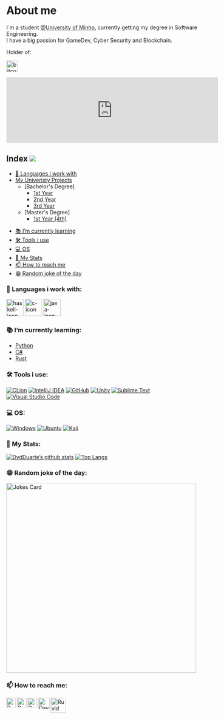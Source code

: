 <!-- ### Hi there 👋 -->

# About me
I´m a student [@University of Minho](https://www.uminho.pt/PT), currently getting my degree in Software Engineering.<br />
I have a big passion for GameDev, Cyber Security and Blockchain.

Holder of:

<a href="https://bitcoin.org/en/"><img src="https://user-images.githubusercontent.com/62104686/142598488-6e2b2a9d-0611-4d52-ba19-70febd3858b2.png" width=30px  align="bottom" alt="bitcoin-icon"></a>
<!--a href="https://www.phuntoken.com/"><img src="https://user-images.githubusercontent.com/62104686/142600252-7a95d54b-04cc-4b87-a945-7201cd73ba8f.png" width=32px align="bottom" alt="phuntoken"></a>
<a href="https://basicattentiontoken.org/"><img src="https://user-images.githubusercontent.com/62104686/146076444-539df968-d70d-431c-b05c-a06e78876f6f.png" width=30px align="bottom" alt="bat token"></a-->

<iframe frameborder="0" src="https://itch.io/embed/3758134?linkback=true&amp;border_width=4&amp;bg_color=f2d3fc&amp;fg_color=652693&amp;link_color=50248b&amp;border_color=a468c9" width="558" height="173"><a href="https://dvdduarte.itch.io/cauldron-matholicon">Cauldron Matholicon by DvdDuarte, aglia</a></iframe>

## Index  <img src="https://komarev.com/ghpvc/?username=DvdDuarte"/>
- [📖 Languages i work with](#-languages-i-work-with)
- [My Univeristy Projects](University.md#projects)
  - [Bachelor's Degree]
    - [1st Year](University.md#projects#1st-year)
    - [2nd Year](University.md#projects#2nd-year)
    - [3rd Year](University.md#projects#3rd-year)
  - [Master's Degree]
    - [1st Year (4th)](University.md#projects#4th-year)
<!--- [2nd Year](University.md#projects#-year) -->
- [📚 I’m currently learning](#-im-currently-learning)
- [🛠 Tools i use](#-tools-i-use)
- [💻 OS](#-os)
- [💾 My Stats](#-my-stats)
- [📫 How to reach me](#-how-to-reach-me)
- [😁 Random joke of the day](#-random-joke-of-the-day)

### 📖 Languages i work with:
<a href="https://www.haskell.org/documentation/"><img src="https://user-images.githubusercontent.com/62104686/142400954-7afaf2dd-8895-4635-9891-064742925ff0.png" width=45px alt="haskell-icon"></a>
<a href="https://devdocs.io/c/"><img src="https://user-images.githubusercontent.com/62104686/142401436-ef904c55-7d35-4d15-a5fc-6cb57cd5bfc7.png" width=45px alt="c-icon"></a>
<a href="https://docs.oracle.com/en/java/javase/17/docs/api/index.html"><img src="https://user-images.githubusercontent.com/62104686/142401190-df78b2c6-2bfc-4ead-96bc-bd09951071fb.png"  width=45px alt="java-icon"></a>


### 📚 I’m currently learning:
- [Python](https://github.com/DvdDuarte/Python/)<!--(https://docs.python.org/3/)-->
- [C#](https://github.com/DvdDuarte/C-Sharp/)<!--(https://docs.microsoft.com/en-us/dotnet/csharp/)-->
- [Rust](https://github.com/DvdDuarte/Rust) <!--(https://www.rust-lang.org/learn)-->

### 🛠 Tools i use:
[![CLion](https://img.shields.io/badge/CLion-black?style=for-the-badge&logo=clion&logoColor=white)](https://www.jetbrains.com/clion/)
[![IntelliJ IDEA](https://img.shields.io/badge/IntelliJIDEA-000000.svg?style=for-the-badge&logo=intellij-idea&logoColor=white)](https://www.jetbrains.com/idea/)
[![GitHub](https://img.shields.io/badge/github-%23121011.svg?style=for-the-badge&logo=github&logoColor=white)](https://github.com/)
[![Unity](https://img.shields.io/badge/Unity-100000?style=for-the-badge&logo=unity&logoColor=white)](https://unity.com/)
[![Sublime Text](https://img.shields.io/badge/sublime_text-%23575757.svg?style=for-the-badge&logo=sublime-text&logoColor=important)](www.sublimetext.com)
[![Visual Studio Code](https://img.shields.io/badge/Visual%20Studio%20Code-0078d7.svg?style=for-the-badge&logo=visual-studio-code&logoColor=white)](https://code.visualstudio.com/)

### 💻 OS:
[![Windows](https://img.shields.io/badge/Windows-0078D6?style=for-the-badge&logo=windows&logoColor=white)](https://www.microsoft.com/pt-pt/windows)
[![Ubuntu](https://img.shields.io/badge/Ubuntu-E95420?style=for-the-badge&logo=ubuntu&logoColor=white)](https://ubuntu.com/)
[![Kali](https://img.shields.io/badge/Kali-268BEE?style=for-the-badge&logo=kalilinux&logoColor=white)](https://www.kali.org/)

### 💾 My Stats:
[![DvdDuarte’s github stats](https://github-readme-stats.vercel.app/api?username=DvdDuarte&count_private=true&theme=radical)](https://github.com/DvdDuarte)
[![Top Langs](https://github-readme-stats.vercel.app/api/top-langs/?username=DvdDuarte&layout=compact&theme=radical)](https://github.com/DvdDuarte)


### 😁 Random joke of the day:
<img src="https://readme-jokes.vercel.app/api?theme=tokyonight" alt="Jokes Card" width=500px/>

### 📫 How to reach me:
<a href="https://www.instagram.com/_dvd_duarte_/"><img align="left" src="https://raw.githubusercontent.com/yushi1007/yushi1007/main/images/instagram.svg" alt="David Duarte | Instagram" width="25px"/></a>
<a href="https://www.linkedin.com/in/dvdduarte/"><img align="left" src="https://raw.githubusercontent.com/yushi1007/yushi1007/main/images/linkedin.svg" alt="David Duarte | LinkedIn" width="25px"/></a>
<a href="https://steamcommunity.com/id/sleimantuts"><img align="left" src="https://user-images.githubusercontent.com/62104686/142607067-91ead1d5-f691-4810-8cdd-869a18b0f447.png" alt="David Duarte | Steam" width="25px"/></a>
<a href="mailto:cdvdfduarte@gmail.com?Subject=[GIT] - Entrar em contacto"><img align="left" src="https://user-images.githubusercontent.com/62104686/152224895-2300d1bb-f5a9-45f3-aa4e-7fdb3e29be96.png" alt="David Duarte | Gmail" width="30px"/></a>
<a href="https://discord.gg/hCddCw8"><img align="left" src="https://user-images.githubusercontent.com/62104686/173605753-ac63dfa1-127a-4ce9-9160-07ac72b3c753.png" alt="Ruvid Games | Discord Server" width="40px"/></a>




<!--
50% height=50%
![Epic Games](https://img.shields.io/badge/epicgames-%23313131.svg?style=for-the-badge&logo=epicgames&logoColor=white)
![Ubisoft](https://img.shields.io/badge/Ubisoft-%23F5F5F5.svg?style=for-the-badge&logo=Ubisoft&logoColor=black)
-->

<!--
Here are some ideas to get you started:

- 🔭 I’m currently working on ...
- 🌱 I’m currently learning ...
- 👯 I’m looking to collaborate on ...
- 🤔 I’m looking for help with ...
- 💬 Ask me about ...
- 📫 How to reach me: ...
- 😄 Pronouns: ...
- ⚡ Fun fact: ...
-->
